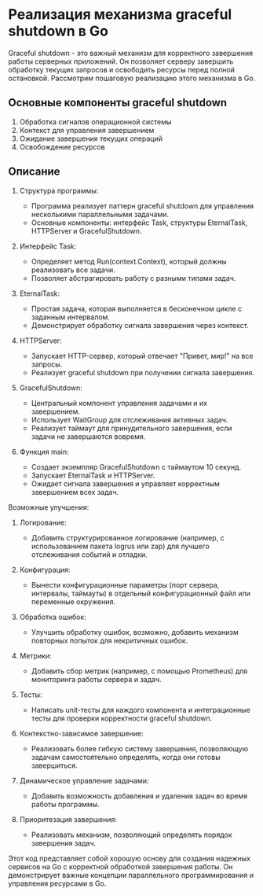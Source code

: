 # Реализация механизма graceful shutdown в Go

Graceful shutdown - это важный механизм для корректного завершения работы серверных приложений. Он позволяет серверу завершить обработку текущих запросов и освободить ресурсы перед полной остановкой. Рассмотрим пошаговую реализацию этого механизма в Go.

## Основные компоненты graceful shutdown

1. Обработка сигналов операционной системы
2. Контекст для управления завершением
3. Ожидание завершения текущих операций
4. Освобождение ресурсов

## Описание

1. Структура программы:
   - Программа реализует паттерн graceful shutdown для управления несколькими параллельными задачами.
   - Основные компоненты: интерфейс Task, структуры EternalTask, HTTPServer и GracefulShutdown.

2. Интерфейс Task:
   - Определяет метод Run(context.Context), который должны реализовать все задачи.
   - Позволяет абстрагировать работу с разными типами задач.

3. EternalTask:
   - Простая задача, которая выполняется в бесконечном цикле с заданным интервалом.
   - Демонстрирует обработку сигнала завершения через контекст.

4. HTTPServer:
   - Запускает HTTP-сервер, который отвечает "Привет, мир!" на все запросы.
   - Реализует graceful shutdown при получении сигнала завершения.

5. GracefulShutdown:
   - Центральный компонент управления задачами и их завершением.
   - Использует WaitGroup для отслеживания активных задач.
   - Реализует таймаут для принудительного завершения, если задачи не завершаются вовремя.

6. Функция main:
   - Создает экземпляр GracefulShutdown с таймаутом 10 секунд.
   - Запускает EternalTask и HTTPServer.
   - Ожидает сигнала завершения и управляет корректным завершением всех задач.

Возможные улучшения:

1. Логирование:
   - Добавить структурированное логирование (например, с использованием пакета logrus или zap) для лучшего отслеживания событий и отладки.

2. Конфигурация:
   - Вынести конфигурационные параметры (порт сервера, интервалы, таймауты) в отдельный конфигурационный файл или переменные окружения.

3. Обработка ошибок:
   - Улучшить обработку ошибок, возможно, добавить механизм повторных попыток для некритичных ошибок.

4. Метрики:
   - Добавить сбор метрик (например, с помощью Prometheus) для мониторинга работы сервера и задач.

5. Тесты:
   - Написать unit-тесты для каждого компонента и интеграционные тесты для проверки корректности graceful shutdown.

6. Контекстно-зависимое завершение:
   - Реализовать более гибкую систему завершения, позволяющую задачам самостоятельно определять, когда они готовы завершиться.

7. Динамическое управление задачами:
   - Добавить возможность добавления и удаления задач во время работы программы.

8. Приоритезация завершения:
   - Реализовать механизм, позволяющий определять порядок завершения задач.

Этот код представляет собой хорошую основу для создания надежных сервисов на Go с корректной обработкой завершения работы. Он демонстрирует важные концепции параллельного программирования и управления ресурсами в Go.
